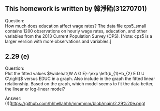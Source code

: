 ## This homework is written by 韓淨貽(31270701)

Question:\
How much does education affect wage rates? The data file cps5_small contains 1200 observations on hourly wage rates, education, and other variables from the 2013 Current Population Survey (CPS).
[Note: cps5 is a larger version with more observations and variables.]

## 2.29 (e)
Question:\
Plot the fitted values $\widehat{W A G E}=\exp \left(b_{1}+b_{2} E D U C\right)$ versus EDUC in a graph. Also include in the graph the fitted linear relationship. Based on the graph, which model seems to fit the data better,
the linear or log-linear model?

Answer:\
(!)(https://github.com/hhhellahhh/mmmmm/blob/main/2.29%20e.png)
